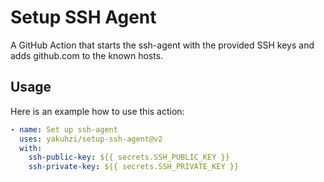 # Setup SSH Agent

A GitHub Action that starts the ssh-agent with the provided SSH keys and adds github.com to the known hosts.

Usage
-------
Here is an example how to use this action:

```yaml
- name: Set up ssh-agent
  uses: yakuhzi/setup-ssh-agent@v2
  with:
    ssh-public-key: ${{ secrets.SSH_PUBLIC_KEY }}
    ssh-private-key: ${{ secrets.SSH_PRIVATE_KEY }}
```
